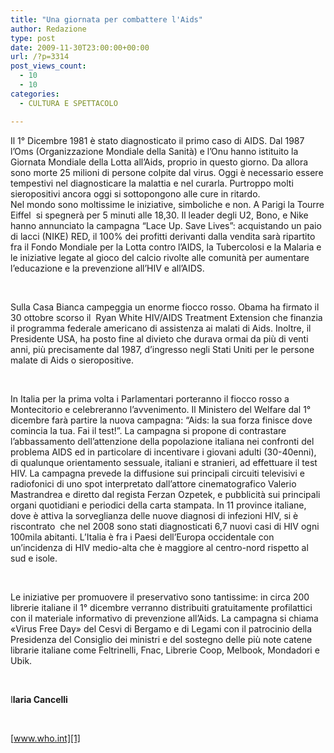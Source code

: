 ```yaml
---
title: "Una giornata per combattere l'Aids"
author: Redazione
type: post
date: 2009-11-30T23:00:00+00:00
url: /?p=3314
post_views_count:
  - 10
  - 10
categories:
  - CULTURA E SPETTACOLO

---
```

Il 1&deg; Dicembre 1981 &egrave; stato diagnosticato il primo caso di AIDS. Dal 1987 l&#8217;Oms (Organizzazione Mondiale della Sanit&agrave;) e l&#8217;Onu hanno istituito la Giornata Mondiale della Lotta all&#8217;Aids, proprio in questo giorno. Da allora sono morte 25 milioni di persone colpite dal virus. Oggi &egrave; necessario essere tempestivi nel diagnosticare la malattia e nel curarla. Purtroppo molti sieropositivi ancora oggi si sottopongono alle cure in ritardo.  
Nel mondo sono moltissime le iniziative, simboliche e non. A Parigi la Tourre Eiffel&nbsp; si spegner&agrave; per 5 minuti alle 18,30. Il leader degli U2, Bono, e Nike hanno annunciato la campagna &ldquo;Lace Up. Save Lives&rdquo;: acquistando un paio di lacci (NIKE) RED, il 100% dei profitti derivanti dalla vendita sar&agrave; ripartito fra il Fondo Mondiale per la Lotta contro l&#8217;AIDS, la Tubercolosi e la Malaria e le iniziative legate al gioco del calcio rivolte alle comunit&agrave; per aumentare l&#8217;educazione e la prevenzione all&#8217;HIV e all&#8217;AIDS.

&nbsp;

Sulla Casa Bianca campeggia un enorme fiocco rosso. Obama ha firmato il 30 ottobre scorso il&nbsp; Ryan White HIV/AIDS Treatment Extension che finanzia il programma federale americano di assistenza ai malati di Aids. Inoltre, il Presidente USA, ha posto fine al divieto che durava ormai da pi&ugrave; di venti anni, pi&ugrave; precisamente dal 1987, d&#8217;ingresso negli Stati Uniti per le persone malate di Aids o sieropositive.

&nbsp;

In Italia per la prima volta i Parlamentari porteranno il fiocco rosso a Montecitorio e celebreranno l&#8217;avvenimento. Il Ministero del Welfare dal 1&deg; dicembre far&agrave; partire la nuova campagna: &ldquo;Aids: la sua forza finisce dove comincia la tua. Fai il test!&rdquo;. La campagna si propone di contrastare l&#8217;abbassamento dell&#8217;attenzione della popolazione italiana nei confronti del problema AIDS ed in particolare di incentivare i giovani adulti (30&#45;40enni), di qualunque orientamento sessuale, italiani e stranieri, ad effettuare il test HIV. La campagna prevede la diffusione sui principali circuiti televisivi e radiofonici di uno spot interpretato dall&#8217;attore cinematografico Valerio Mastrandrea e diretto dal regista Ferzan Ozpetek, e pubblicit&agrave; sui principali organi quotidiani e periodici della carta stampata. In 11 province italiane, dove &egrave; attiva la sorveglianza delle nuove diagnosi di infezioni HIV, si &egrave; riscontrato&nbsp; che nel 2008 sono stati diagnosticati 6,7 nuovi casi di HIV ogni 100mila abitanti. L&#8217;Italia &egrave; fra i Paesi dell&#8217;Europa occidentale con un&#8217;incidenza di HIV medio&#45;alta che &egrave; maggiore al centro&#45;nord rispetto al sud e isole.

&nbsp;

Le iniziative per promuovere il preservativo sono tantissime: in circa 200 librerie italiane il 1&deg; dicembre verranno distribuiti gratuitamente profilattici con il materiale informativo di prevenzione all&#8217;Aids. La campagna si chiama &laquo;Virus Free Day&raquo; del Cesvi di Bergamo e di Legami con il patrocinio della Presidenza del Consiglio dei ministri e del sostegno delle pi&ugrave; note catene librarie italiane come Feltrinelli, Fnac, Librerie Coop, Melbook, Mondadori e Ubik.

&nbsp;

I**laria Cancelli**

&nbsp;

[www.who.int][1]

 [1]: https://www.who.int